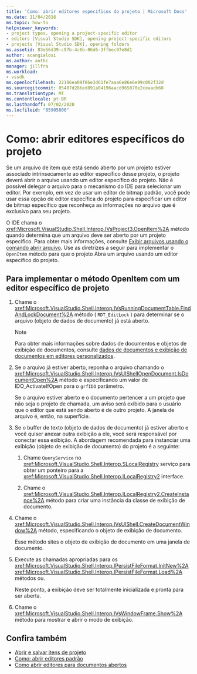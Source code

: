 ```yaml
---
title: 'Como: abrir editores específicos do projeto | Microsoft Docs'
ms.date: 11/04/2016
ms.topic: how-to
helpviewer_keywords:
- project types, opening a project-specific editor
- editors [Visual Studio SDK], opening project-specific editors
- projects [Visual Studio SDK], opening folders
ms.assetid: 83e56d39-c97b-4c6b-86d6-3ffbec97e8d1
author: acangialosi
ms.author: anthc
manager: jillfra
ms.workload:
- vssdk
ms.openlocfilehash: 22106ea09f86e3d61fe7aaa6e86e6e99c002f32d
ms.sourcegitcommit: 05487d286ed891a04196aacd965870e2ceaadb68
ms.translationtype: MT
ms.contentlocale: pt-BR
ms.lasthandoff: 07/02/2020
ms.locfileid: "85905806"
---
```

# <a name="how-to-open-project-specific-editors"></a>Como: abrir editores específicos do projeto
Se um arquivo de item que está sendo aberto por um projeto estiver associado intrinsecamente ao editor específico desse projeto, o projeto deverá abrir o arquivo usando um editor específico do projeto. Não é possível delegar o arquivo para o mecanismo do IDE para selecionar um editor. Por exemplo, em vez de usar um editor de bitmap padrão, você pode usar essa opção de editor específica do projeto para especificar um editor de bitmap específico que reconheça as informações no arquivo que é exclusivo para seu projeto.

 O IDE chama o <xref:Microsoft.VisualStudio.Shell.Interop.IVsProject3.OpenItem%2A> método quando determina que um arquivo deve ser aberto por um projeto específico. Para obter mais informações, consulte [Exibir arquivos usando o comando abrir arquivo](../extensibility/internals/displaying-files-by-using-the-open-file-command.md). Use as diretrizes a seguir para implementar o `OpenItem` método para que o projeto Abra um arquivo usando um editor específico do projeto.

## <a name="to-implement-the-openitem-method-with-a-project-specific-editor"></a>Para implementar o método OpenItem com um editor específico de projeto

1. Chame o <xref:Microsoft.VisualStudio.Shell.Interop.IVsRunningDocumentTable.FindAndLockDocument%2A> método ( `RDT_EditLock` ) para determinar se o arquivo (objeto de dados de documento) já está aberto.

    > [!NOTE]
    > Para obter mais informações sobre dados de documentos e objetos de exibição de documentos, consulte [dados de documentos e exibição de documentos em editores personalizados](../extensibility/document-data-and-document-view-in-custom-editors.md).

2. Se o arquivo já estiver aberto, reponha o arquivo chamando o <xref:Microsoft.VisualStudio.Shell.Interop.IVsUIShellOpenDocument.IsDocumentOpen%2A> método e especificando um valor de IDO_ActivateIfOpen para o `grfIDO` parâmetro.

     Se o arquivo estiver aberto e o documento pertencer a um projeto que não seja o projeto de chamada, um aviso será exibido para o usuário que o editor que está sendo aberto é de outro projeto. A janela de arquivo é, então, na superfície.

3. Se o buffer de texto (objeto de dados de documento) já estiver aberto e você quiser anexar outra exibição a ele, você será responsável por conectar essa exibição. A abordagem recomendada para instanciar uma exibição (objeto de exibição de documento) do projeto é a seguinte:

    1. Chame `QueryService` no <xref:Microsoft.VisualStudio.Shell.Interop.SLocalRegistry> serviço para obter um ponteiro para a <xref:Microsoft.VisualStudio.Shell.Interop.ILocalRegistry2> interface.

    2. Chame o <xref:Microsoft.VisualStudio.Shell.Interop.ILocalRegistry2.CreateInstance%2A> método para criar uma instância da classe de exibição de documento.

4. Chame o <xref:Microsoft.VisualStudio.Shell.Interop.IVsUIShell.CreateDocumentWindow%2A> método, especificando o objeto de exibição de documento.

     Esse método sites o objeto de exibição de documento em uma janela de documento.

5. Execute as chamadas apropriadas para os <xref:Microsoft.VisualStudio.Shell.Interop.IPersistFileFormat.InitNew%2A> <xref:Microsoft.VisualStudio.Shell.Interop.IPersistFileFormat.Load%2A> métodos ou.

     Neste ponto, a exibição deve ser totalmente inicializada e pronta para ser aberta.

6. Chame o <xref:Microsoft.VisualStudio.Shell.Interop.IVsWindowFrame.Show%2A> método para mostrar e abrir o modo de exibição.

## <a name="see-also"></a>Confira também
- [Abrir e salvar itens de projeto](../extensibility/internals/opening-and-saving-project-items.md)
- [Como: abrir editores padrão](../extensibility/how-to-open-standard-editors.md)
- [Como abrir editores para documentos abertos](../extensibility/how-to-open-editors-for-open-documents.md)
